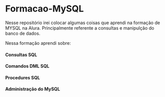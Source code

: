 # Formacao-MySQL

Nesse repositório irei colocar algumas coisas que aprendi na formação de MYSQL na Alura. Principalmente referente a consultas e manipulção do banco de dados.

Nessa formação aprendi sobre:

#### Consultas SQL
#### Comandos DML SQL
#### Procedures SQL
#### Administração do MySQL
